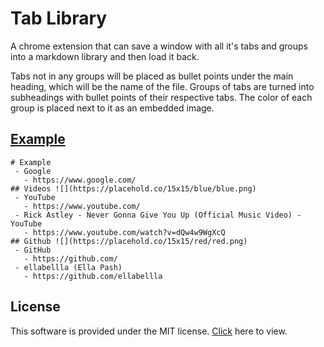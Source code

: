 # Tab Library

A chrome extension that can save a window with all it's tabs and groups into a markdown library and then load it back. 

Tabs not in any groups will be placed as bullet points under the main heading, which will be the name of the file. Groups of tabs are turned into subheadings with bullet points of their respective tabs. The color of each group is placed next to it as an embedded image.


## [Example](example.md)
```
# Example
 - Google
   - https://www.google.com/
## Videos ![](https://placehold.co/15x15/blue/blue.png)
 - YouTube
   - https://www.youtube.com/
 - Rick Astley - Never Gonna Give You Up (Official Music Video) - YouTube
   - https://www.youtube.com/watch?v=dQw4w9WgXcQ
## Github ![](https://placehold.co/15x15/red/red.png)
 - GitHub
   - https://github.com/
 - ellabellla (Ella Pash)
   - https://github.com/ellabellla
```

## License
This software is provided under the MIT license. [Click](LICENSE) here to view.